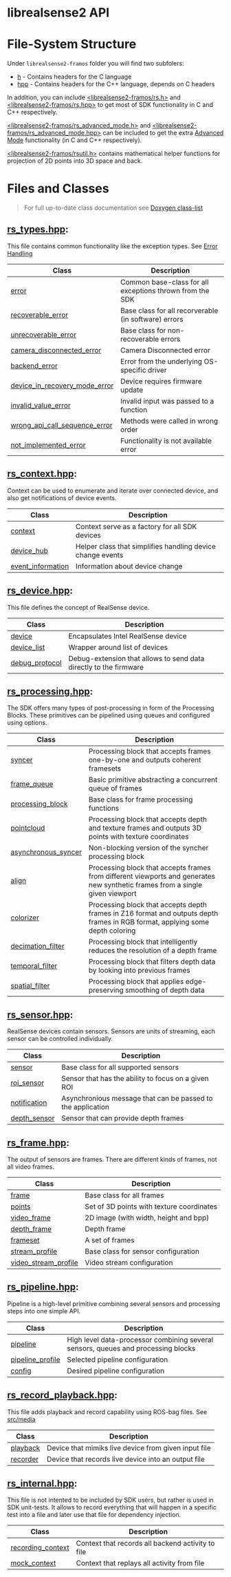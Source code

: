 # librealsense2 API

# File-System Structure

Under `librealsense2-framos` folder you will find two subfolers:
* [h](./librealsense2-framos/h) - Contains headers for the C language
* [hpp](./librealsense2-framos/hpp) - Contains headers for the C++ language, depends on C headers

In addition, you can include [<librealsense2-framos/rs.h>](./librealsense2-framos/rs.h) and [<librealsense2-framos/rs.hpp>](./librealsense2-framos/rs.hpp) to get most of SDK functionality in C and C++ respectively. 

[<librealsense2-framos/rs_advanced_mode.h>](./librealsense2-framos/rs_advanced_mode.h) and [<librealsense2-framos/rs_advanced_mode.hpp>](./librealsense2-framos/rs_advanced_mode.hpp) can be included to get the extra [Advanced Mode](../doc/rs400_advanced_mode.md) functionality (in C and C++ respectively).

[<librealsense2-framos/rsutil.h>](./librealsense2-framos/rsutil.h) contains mathematical helper functions for projection of 2D points into 3D space and back. 

# Files and Classes

> For full up-to-date class documentation see [Doxygen class-list](http://intelrealsense.github.io/librealsense/doxygen/annotated.html)

## [rs_types.hpp](librealsense2/hpp/rs_types.hpp):

This file contains common functionality like the exception types. See [Error Handling](..doc/error_handling.md)

|Class|Description|
|-----|-----------|
|[error](librealsense2/hpp/rs_types.hpp#L76)| Common base-class for all exceptions thrown from the SDK |
|[recoverable_error](librealsense2/hpp/rs_types.hpp#L113)| Base class for all recorverable (in software) errors |
|[unrecoverable_error](librealsense2/hpp/rs_types.hpp#L114)| Base class for non-recoverable errors |
|[camera_disconnected_error](librealsense2/hpp/rs_types.hpp#L115)| Camera Disconnected error |
|[backend_error](librealsense2/hpp/rs_types.hpp#L116)| Error from the underlying OS-specific driver |
|[device_in_recovery_mode_error](librealsense2/hpp/rs_types.hpp#L117)| Device requires firmware update |
|[invalid_value_error](librealsense2/hpp/rs_types.hpp#L118)| Invalid input was passed to a function |
|[wrong_api_call_sequence_error](librealsense2/hpp/rs_types.hpp#L119)| Methods were called in wrong order |
|[not_implemented_error](librealsense2/hpp/rs_types.hpp#L120)| Functionality is not available error |

## [rs_context.hpp](librealsense2/hpp/rs_context.hpp):
Context can be used to enumerate and iterate over connected device, and also get notifications of device events. 

|Class|Description|
|-----|-----------|
|[context](librealsense2/hpp/rs_context.hpp#L81)| Context serve as a factory for all SDK devices |
|[device_hub](librealsense2/hpp/rs_context.hpp#L185)| Helper class that simplifies handling device change events |
|[event_information](librealsense2/hpp/rs_context.hpp#L16)| Information about device change |

## [rs_device.hpp](librealsense2/hpp/rs_device.hpp):
This file defines the concept of RealSense device. 

|Class|Description|
|-----|-----------|
|[device](librealsense2/hpp/rs_device.hpp#L109)| Encapsulates Intel RealSense device |
|[device_list](librealsense2/hpp/rs_device.hpp#L186)| Wrapper around list of devices |
|[debug_protocol](librealsense2/hpp/rs_device.hpp#L151)| Debug-extension that allows to send data directly to the firmware |

## [rs_processing.hpp](librealsense2/hpp/rs_processing.hpp):
The SDK offers many types of post-processing in form of the Processing Blocks. These primitives can be pipelined using queues and configured using options. 

|Class|Description|
|-----|-----------|
|[syncer](librealsense2/hpp/rs_processing.hpp#L260)| Processing block that accepts frames one-by-one and outputs coherent framesets|
|[frame_queue](librealsense2/hpp/rs_processing.hpp#L136)| Basic primitive abstracting a concurrent queue of frames|
|[processing_block](librealsense2/hpp/rs_processing.hpp#L105)| Base class for frame processing functions |
|[pointcloud](librealsense2/hpp/rs_processing.hpp#L196)| Processing block that accepts depth and texture frames and outputs 3D points with texture coordinates |
|[asynchronous_syncer](librealsense2/hpp/rs_processing.hpp#L232)| Non-blocking version of the syncher processing block |
|[align](librealsense2/hpp/rs_processing.hpp#L316)| Processing block that accepts frames from different viewports and generates new synthetic frames from a single given viewport |
|[colorizer](librealsense2/hpp/rs_processing.hpp#L356)| Processing block that accepts depth frames in Z16 format and outputs depth frames in RGB format, applying some depth coloring |
|[decimation_filter](librealsense2/hpp/rs_processing.hpp#L391)| Processing block that intelligently reduces the resolution of a depth frame |
|[temporal_filter](librealsense2/hpp/rs_processing.hpp#L428)| Processing block that filters depth data by looking into previous frames |
|[spatial_filter](librealsense2/hpp/rs_processing.hpp#L465)| Processing block that applies edge-preserving smoothing of depth data|

## [rs_sensor.hpp](librealsense2/hpp/rs_sensor.hpp):
RealSense devices contain sensors. Sensors are units of streaming, each sensor can be controlled individually. 

|Class|Description|
|-----|-----------|
|[sensor](librealsense2/hpp/rs_sensor.hpp#L392)| Base class for all supported sensors|
|[roi_sensor](librealsense2/hpp/rs_sensor.hpp#L446)| Sensor that has the ability to focus on a given ROI|
|[notification](librealsense2/hpp/rs_sensor.hpp#L15)| Asynchronious message that can be passed to the application |
|[depth_sensor](librealsense2/hpp/rs_sensor.hpp#L479)| Sensor that can provide depth frames |

## [rs_frame.hpp](librealsense2/hpp/rs_frame.hpp):
The output of sensors are frames. There are different kinds of frames, not all video frames. 

|Class|Description|
|-----|-----------|
|[frame](librealsense2/hpp/rs_frame.hpp#L157)| Base class for all frames |
|[points](librealsense2/hpp/rs_frame.hpp#L423)| Set of 3D points with texture coordinates |
|[video_frame](librealsense2/hpp/rs_frame.hpp#L348)| 2D image (with width, height and bpp) |
|[depth_frame](librealsense2/hpp/rs_frame.hpp#L480)| Depth frame |
|[frameset](librealsense2/hpp/rs_frame.hpp#L502)| A set of frames |
|[stream_profile](librealsense2/hpp/rs_frame.hpp#L24)| Base class for sensor configuration |
|[video_stream_profile](librealsense2/hpp/rs_frame.hpp#L113)| Video stream configuration |

## [rs_pipeline.hpp](librealsense2/hpp/rs_pipeline.hpp):
Pipeline is a high-level primitive combining several sensors and processing steps into one simple API. 

|Class|Description|
|-----|-----------|
|[pipeline](librealsense2/hpp/rs_pipeline.hpp#L345)| High level data-processor combining several sensors, queues and processing blocks |
|[pipeline_profile](librealsense2/hpp/rs_pipeline.hpp#L22)| Selected pipeline configuration |
|[config](librealsense2/hpp/rs_pipeline.hpp#L128)| Desired pipeline configuration |

## [rs_record_playback.hpp](librealsense2/hpp/rs_record_playback.hpp):
This file adds playback and record capability using ROS-bag files. See [src/media](src/media)

|Class|Description|
|-----|-----------|
|[playback](librealsense2/hpp/rs_record_playback.hpp#L30)| Device that mimiks live device from given input file |
|[recorder](librealsense2/hpp/rs_record_playback.hpp#L206)| Device that records live device into an output file |

## [rs_internal.hpp](librealsense2\hpp\rs_internal.hpp):
This file is not intented to be included by SDK users, but rather is used in SDK unit-tests. It allows to record everything that will happen in a specific test into a file and later use that file for dependency injection. 

|Class|Description|
|-----|-----------|
|[recording_context](librealsense2\hpp\rs_internal.hpp#L19)| Context that records all backend activity to file |
|[mock_context](librealsense2\hpp\rs_internal.hpp#L41)| Context that replays all activity from file |
